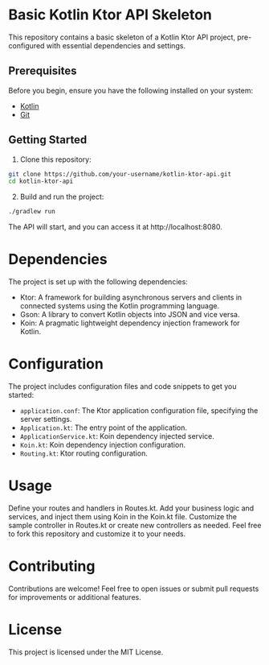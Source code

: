 # Basic Kotlin Ktor API Skeleton

This repository contains a basic skeleton of a Kotlin Ktor API project, pre-configured with essential dependencies and
settings.

## Prerequisites

Before you begin, ensure you have the following installed on your system:

- [Kotlin](https://kotlinlang.org/docs/tutorials/command-line.html)
- [Git](https://git-scm.com/book/en/v2/Getting-Started-Installing-Git)

## Getting Started

1. Clone this repository:

```bash
git clone https://github.com/your-username/kotlin-ktor-api.git
cd kotlin-ktor-api
```

2. Build and run the project:

```bash
./gradlew run
```

The API will start, and you can access it at http://localhost:8080.

# Dependencies

The project is set up with the following dependencies:

- Ktor: A framework for building asynchronous servers and clients in connected systems using the Kotlin programming
  language.
- Gson: A library to convert Kotlin objects into JSON and vice versa.
- Koin: A pragmatic lightweight dependency injection framework for Kotlin.

# Configuration

The project includes configuration files and code snippets to get you started:

- `application.conf`: The Ktor application configuration file, specifying the server settings.
- `Application.kt`: The entry point of the application.
- `ApplicationService.kt`: Koin dependency injected service.
- `Koin.kt`: Koin dependency injection configuration.
- `Routing.kt`: Ktor routing configuration.

# Usage

Define your routes and handlers in Routes.kt.
Add your business logic and services, and inject them using Koin in the Koin.kt file.
Customize the sample controller in Routes.kt or create new controllers as needed.
Feel free to fork this repository and customize it to your needs.

# Contributing

Contributions are welcome! Feel free to open issues or submit pull requests for improvements or additional features.

# License

This project is licensed under the MIT License.